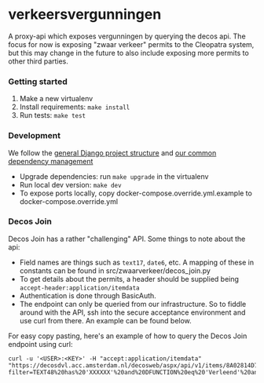 # verkeersvergunningen
A proxy-api which exposes vergunningen by querying the decos api. The focus for now is exposing "zwaar verkeer" permits 
to the Cleopatra system, but this may change in the future to also include exposing more permits to other third parties.

### Getting started
1. Make a new virtualenv
2. Install requirements: `make install`
3. Run tests: `make test`

### Development
We follow the [general Django project structure](https://github.com/Amsterdam/opdrachten_team_dev/tree/master/project_architecture)
and [our common dependency management](https://github.com/Amsterdam/opdrachten_team_dev/tree/master/dependency_management)

- Upgrade dependencies: run `make upgrade` in the virtualenv
- Run local dev version: `make dev`
- To expose ports locally, copy docker-compose.override.yml.example to docker-compose.override.yml

### Decos Join
Decos Join has a rather "challenging" API. Some things to note about the api:

- Field names are things such as `text17`, `date6`, etc. A mapping of these in constants can be found 
  in src/zwaarverkeer/decos_join.py
- To get details about the permits, a header should be supplied being `accept-header:application/itemdata`
- Authentication is done through BasicAuth.
- The endpoint can only be queried from our infrastructure. So to fiddle around with the API, ssh into 
  the secure acceptance environment and use curl from there. An example can be found below.

For easy copy pasting, here's an example of how to query the Decos Join endpoint using curl:

    curl -u '<USER>:<KEY>' -H "accept:application/itemdata" "https://decosdvl.acc.amsterdam.nl/decosweb/aspx/api/v1/items/8A02814D73B3421B9C65262A45A43BD8/FOLDERS?filter=TEXT48%20has%20'XXXXXX'%20and%20DFUNCTION%20eq%20'Verleend'%20and%20PROCESSED%20eq%20'J'"
